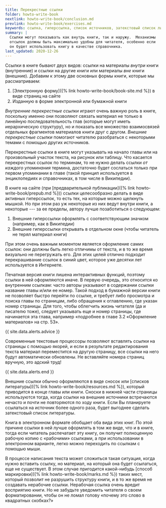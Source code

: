 ```yaml
---
title: Перекрестные ссылки
folder: howto-write-book
nextlink: howto-write-book/conclusion.md
prevlink: howto-write-book/exercises.md
keywords: ссылка, гиперссылка, список источников, затекстовый список литературы
summary: |
  Ссылки могут показывать как внутрь книги, так и наружу.  Механизмы
  отсылок должны быть максимально удобны для читателя, особенно если
  он будет использовать книгу в качестве справочника.
last_updated: 2020-12-26
---
```


Ссылки в книге бывают двух видов: ссылки на материалы *внутри* книги
(внутренние) и ссылки на другие книги или материалы *вне* книги
(внешние).  Добавим к этому две основных формы книги, которые мы
рассматриваем:
1. [Электронную форму]({% link howto-write-book/book-site.md %}) в
   виде страниц на сайте
2. Изданную в форме электронной или бумажной книги

*Внутренние перекрестные ссылки* играют очень важную роль в книге,
поскольку именно они позволяют связать материал не только в линейную
последовательность глав (которые могут иметь иерархическую структуру),
но и показать все множество взаимосвязей отдельных фрагментов
материалов книги друг с другом.  *Внешние перекрестные ссылки*
помогают читателю разобраться с некоторыми темами с помощью других
источников.

Перекрестные ссылки в книге могут указывать на начало главы или на
произвольный участок текста, на рисунок или таблицу.  Что касается
перекрестных ссылок по терминам, то не нужно делать ссылки *от каждого
упоминания* термина, достаточно будет сослаться только при первом
упоминании в главе (такой принцип используется в энциклопедиях и
справочниках, в том числе в Википедии).

В книге на сайте (при [предварительной публикации]({% link
howto-write-book/prepub.md %})) ссылки целесообразно делать в виде
активных гиперссылок, то есть тех, на которые можно щелкнуть мышкой.
Но при этом раз уж некоторые из них ведут внутри книги, а некоторые
--- за ее пределы, автору лучше позаботиться о следующем:
1. Внешние гиперссылки оформлять с соответствующим значком (например,
   как в Википедии)
2. Внешние гиперссылки открывать в отдельном окне (чтобы читатель не
   терял материал книги)

При этом очень важным моментом является оформление самих ссылок: они
должны быть легко отличимы от текста, и в то же время визуально не
перегружать его.  Для этих целей отлично подходит перекрашивание
ссылок в синий цвет, которое уже десятки лет используется в Интернете.

Печатная версия книги лишена интерактивных функций, поэтому ссылки в
ней оформляются иначе.  В первую очередь, это относится ко внутренним
ссылкам: часто авторы указывают в содержании ссылки название главы
и/или ее номер.  Такой подход в бумажной версии книги не позволяет
быстро перейти по ссылке, и требует либо просмотра и поиска главы по
страницам, либо обращения к оглавлению, где указан номер страницы.
Для того, чтобы облегчить жизнь читателя (да и писателю тоже), следует
указывать еще и номер страницы, где начинается эта глава, например
«подробнее в главе 3.2 «Оформление материалов» на стр. 53».

{{ site.data.alerts.advice }}

Современные текстовые процессоры позволяют вставлять ссылки на
страницы с помощью якорей, и если в результате редактирования текста
материал переместится на другую страницу, все ссылки на него будут
автоматически обновлены.  Не вставляйте номера страниц вручную, это
адский труд!

{{ site.data.alerts.end }}

Внешние ссылки обычно оформляются в виде сносок или [списков
литературы]({% link howto-write-book/resources.md %}), который
приводится в конце главы или книги.  Сноски в нижней части страницы
используются тогда, когда ссылки на внешние источники встречаются
нечасто и почти не повторяются по ходу книги.  Если Вы планируете
ссылаться на источник более одного раза, будет выгоднее сделать
затекстовый список литературы.

Книга в электронном формате обобщает оба вида этих книг.  По этой
причине ссылки в ней лучше оформлять в том же виде, что и в книге,
тогда если читатель распечатает эту книгу, он получит полноценную
рабочую копию с «рабочими» ссылками, а при использовании в электронном
варианте, легко можно переходить по ссылкам с помощью мыши.

В процессе написания текста может сложиться такая ситуация, когда
нужно вставить ссылку, но материал, на который она будет ссылаться,
еще не существует.  В этом случае пригодится какой-нибудь [способ
маркировки]({% link howto-write-book/marks.md %}) таких мест, который
позволит не разрушить структуру книги, и в то же время не создавать
нерабочие ссылки.  Нерабочая ссылка очень вредит восприятию книги.  Но
не забудьте уведомить читателя о своем форматировании, чтобы он не
ломал голову «почему это слово в квадратных скобках?»
